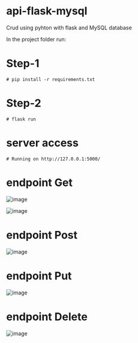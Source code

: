# api-flask-mysql
Crud using pyhton with flask and MySQL database



In the project folder run:

 # Step-1
    
    # pip install -r requirements.txt
    
 # Step-2
 
    # flask run
    
 # server access

    # Running on http://127.0.0.1:5000/

 # endpoint Get

![image](https://user-images.githubusercontent.com/30203949/121685895-e1f88d80-ca96-11eb-9ec8-e6fe08f40c48.png)

![image](https://user-images.githubusercontent.com/30203949/121686055-14a28600-ca97-11eb-981e-c20c599f5518.png)

 # endpoint Post

![image](https://user-images.githubusercontent.com/30203949/121689010-816b4f80-ca9a-11eb-80f5-e2af88c24856.png)

 # endpoint Put
 
 ![image](https://user-images.githubusercontent.com/30203949/121689173-b1b2ee00-ca9a-11eb-9ed2-ff94e4350597.png)
 
 # endpoint Delete

 ![image](https://user-images.githubusercontent.com/30203949/121689360-e32bb980-ca9a-11eb-8761-90113699da0d.png)



